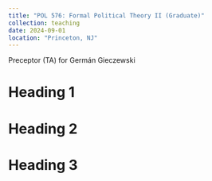 ```yaml
---
title: "POL 576: Formal Political Theory II (Graduate)"
collection: teaching
date: 2024-09-01
location: "Princeton, NJ"
---
```


Preceptor (TA) for Germán Gieczewski

Heading 1
======

Heading 2
======

Heading 3
======
